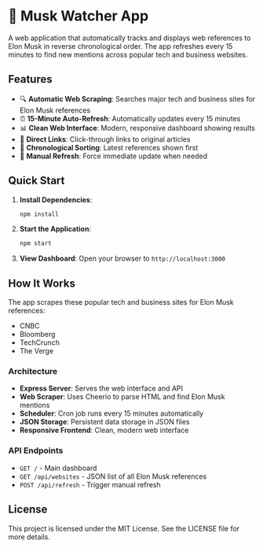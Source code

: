 # 🚀 Musk Watcher App

A web application that automatically tracks and displays web references to Elon Musk in reverse chronological order. The app refreshes every 15 minutes to find new mentions across popular tech and business websites.

## Features

- 🔍 **Automatic Web Scraping**: Searches major tech and business sites for Elon Musk references
- ⏰ **15-Minute Auto-Refresh**: Automatically updates every 15 minutes
- 📊 **Clean Web Interface**: Modern, responsive dashboard showing results
- 🔗 **Direct Links**: Click-through links to original articles
- 📅 **Chronological Sorting**: Latest references shown first
- 🔄 **Manual Refresh**: Force immediate update when needed

## Quick Start

1. **Install Dependencies**:
   ```bash
   npm install
   ```

2. **Start the Application**:
   ```bash
   npm start
   ```

3. **View Dashboard**:
   Open your browser to `http://localhost:3000`

## How It Works

The app scrapes these popular tech and business sites for Elon Musk references:
- CNBC
- Bloomberg
- TechCrunch
- The Verge

### Architecture

- **Express Server**: Serves the web interface and API
- **Web Scraper**: Uses Cheerio to parse HTML and find Elon Musk mentions
- **Scheduler**: Cron job runs every 15 minutes automatically
- **JSON Storage**: Persistent data storage in JSON files
- **Responsive Frontend**: Clean, modern web interface

### API Endpoints

- `GET /` - Main dashboard
- `GET /api/websites` - JSON list of all Elon Musk references
- `POST /api/refresh` - Trigger manual refresh

## License
This project is licensed under the MIT License. See the LICENSE file for more details.